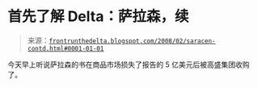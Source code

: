 <!--yml

类别: 未分类

日期: 2024 年 5 月 12 日 23:39:29

-->

# 首先了解 Delta：萨拉森，续

> 来源：[`frontrunthedelta.blogspot.com/2008/02/saracen-contd.html#0001-01-01`](https://frontrunthedelta.blogspot.com/2008/02/saracen-contd.html#0001-01-01)

今天早上听说萨拉森的书在商品市场损失了报告的 5 亿美元后被高盛集团收购了。
